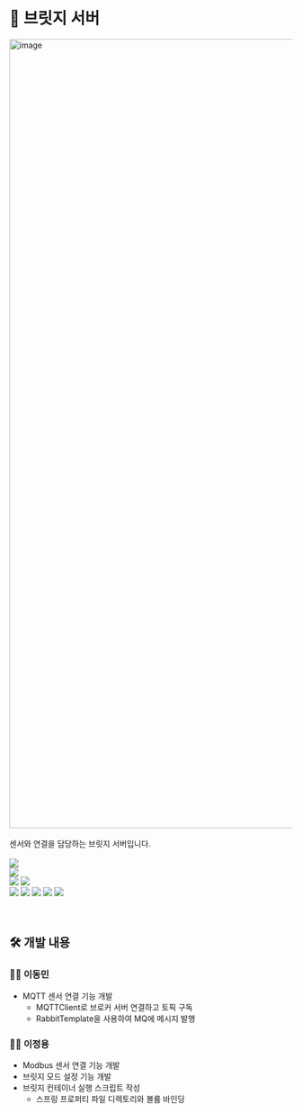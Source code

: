 # 🔗 브릿지 서버
<img width="1403" alt="image" src="https://github.com/nhnacademy-aiot1-5/bridge-server/assets/98167706/f9d576bd-b7d5-462e-bbd7-c2f83f51843d">
<br>
<br>
센서와 연결을 담당하는 브릿지 서버입니다.
<br>
<br>
<div>
<img src="https://img.shields.io/badge/java-007396?style=for-the-badge&logo=java&logoColor=white">
<br>
<img src="https://img.shields.io/badge/spring boot-6DB33F?style=for-the-badge&logo=springboot&logoColor=white">
<br>
<img src="https://img.shields.io/badge/docker-2267E9?style=for-the-badge&logo=docker&logoColor=white">
<img src="https://img.shields.io/badge/rabbit mq-FF6600?style=for-the-badge&logo=rabbitmq&logoColor=white">
<br>
<img src="https://img.shields.io/badge/maven-C71A36?style=for-the-badge&logo=apachemaven&logoColor=white">
<img src="https://img.shields.io/badge/git-F05032?style=for-the-badge&logo=git&logoColor=white">
<img src="https://img.shields.io/badge/github-181717?style=for-the-badge&logo=github&logoColor=white">
<img src="https://img.shields.io/badge/nhncloud-2B5CDE?style=for-the-badge&logo=cloudera&logoColor=white">
<img src="https://img.shields.io/badge/sonarqube-4E9BCD?style=for-the-badge&logo=sonarqube&logoColor=white">
</div>
<br>
<br>

## 🛠️ 개발 내용
### 👨‍💻 이동민
- MQTT 센서 연결 기능 개발
   - MQTTClient로 브로커 서버 연결하고 토픽 구독
   - RabbitTemplate을 사용하여 MQ에 메시지 발행

### 👨‍💻 이정용
- Modbus 센서 연결 기능 개발
- 브릿지 모드 설정 기능 개발
- 브릿지 컨테이너 실행 스크립트 작성
   - 스프링 프로퍼티 파일 디렉토리와 볼륨 바인딩
<br>
<br>
